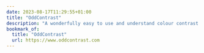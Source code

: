 ```yaml
---
date: 2023-08-17T11:29:55+01:00
title: "OddContrast"
description: "A wonderfully easy to use and understand colour contrast checker with support for new colour formats — very useful! — built by the great folks at <a href=\"https://www.oddbird.net/\">OddBird</a>."
bookmark_of:
  title: "OddContrast"
  url: https://www.oddcontrast.com
---
```

